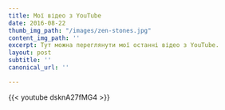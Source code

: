 ```yaml
---
title: Мої відео з YouTube
date: 2016-08-22
thumb_img_path: "/images/zen-stones.jpg"
content_img_path: ''
excerpt: Тут можна переглянути мої останні відео з YouTube.
layout: post
subtitle: ''
canonical_url: ''

---
```

{{< youtube dsknA27fMG4 >}}